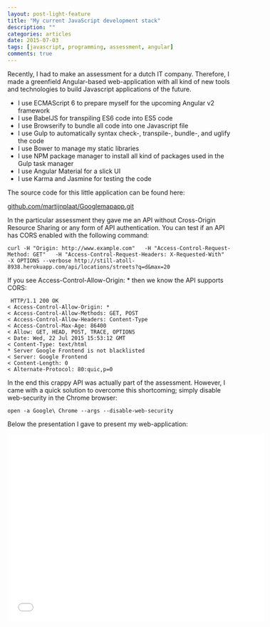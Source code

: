 ```yaml
---
layout: post-light-feature
title: "My current JavaScript development stack"
description: ""
categories: articles
date: 2015-07-03
tags: [javascript, programming, assessment, angular]
comments: true
---
```


Recently, I had to make an assessment for a dutch IT company. Therefore, I made a greenfield Angular-based web-application with all kind of new tools and technologies to build Javascript applications of the future. 

* I use ECMAScript 6 to prepare myself for the upcoming Angular v2 framework
* I use BabelJS for transpiling ES6 code into ES5 code
* I use Browserify to bundle all code into one Javascript file
* I use Gulp to automatically syntax check-, transpile-, bundle-, and uglify the code
* I use Bower to manage my static libraries
* I use NPM package manager to install all kind of packages used in the Gulp task manager
* I use Angular Material for a slick UI
* I use Karma and Jasmine for testing the code

The source code for this little application can be found here:

[github.com/martijnplaat/Googlemapapp.git](https://github.com/martijnplaat/googlemapapp.git)

In the particular assessment they gave me an API without Cross-Origin Resource Sharing or any form of API authentication. 
You can test if an API has CORS enabled with the following command:

```
curl -H "Origin: http://www.example.com"   -H "Access-Control-Request-Method: GET"   -H "Access-Control-Request-Headers: X-Requested-With"   -X OPTIONS --verbose http://still-atoll-8938.herokuapp.com/api/locations/streets?q=d&max=20
```

If you see Access-Control-Allow-Origin: * then we know the API supports CORS:

```
 HTTP/1.1 200 OK
< Access-Control-Allow-Origin: *
< Access-Control-Allow-Methods: GET, POST
< Access-Control-Allow-Headers: Content-Type
< Access-Control-Max-Age: 86400
< Allow: GET, HEAD, POST, TRACE, OPTIONS
< Date: Wed, 22 Jul 2015 15:53:12 GMT
< Content-Type: text/html
* Server Google Frontend is not blacklisted
< Server: Google Frontend
< Content-Length: 0
< Alternate-Protocol: 80:quic,p=0
```

In the end this crappy API was actually part of the assessment. However, I came with a quick solution to overcome this shortcoming; simply disable web-security in the Chrome browser:

```
open -a Google\ Chrome --args --disable-web-security
```

Below the presentation I gave to present my web-application:

<iframe src="//slides.com/martijnvanderplaat-1/deck/embed" width="576" height="420" scrolling="no" frameborder="0" webkitallowfullscreen mozallowfullscreen allowfullscreen></iframe>